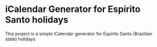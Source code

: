 # iCalendar Generator for Espírito Santo holidays
This project is a simple iCalendar generator for Espírito Santo (Brazilian state) holidays